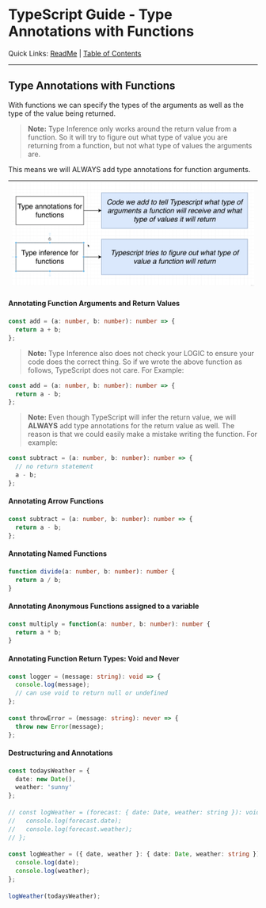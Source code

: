 # TypeScript Guide - Type Annotations with Functions
Quick Links: [ReadMe](../README.md) | [Table of Contents](./docs/00-index.md)

---

## Type Annotations with Functions

With functions we can specify the types of the arguments as well as the type of the value being returned.

> **Note:** Type Inference only works around the return value from a function. 
So it will try to figure out what type of value you are returning from a function, but not what type of values the arguments are.

This means we will ALWAYS add type annotations for function arguments.


|![](./screenshots/06-annotate-vs-infer-funcs.png)
|--


#### Annotating Function Arguments and Return Values
```ts
const add = (a: number, b: number): number => {
  return a + b;
};
```

> **Note:** Type Inference also does not check your LOGIC to ensure your code does the correct thing. So if we wrote the above function as follows, TypeScript does not care. For Example:

```ts
const add = (a: number, b: number): number => {
  return a - b;
};
```

> **Note:** Even though TypeScript will infer the return value, we will **ALWAYS** add type annotations for the return value as well. The reason is that we could easily make a mistake writing the function. For example: 

```ts
const subtract = (a: number, b: number): number => {
  // no return statement
  a - b;
};
```

#### Annotating Arrow Functions
```ts
const subtract = (a: number, b: number): number => {
  return a - b;
};
```

#### Annotating Named Functions
```ts
function divide(a: number, b: number): number {
  return a / b;
}
```

#### Annotating Anonymous Functions assigned to a variable
```ts
const multiply = function(a: number, b: number): number {
  return a * b;
}
```

#### Annotating Function Return Types: Void and Never
```ts
const logger = (message: string): void => {
  console.log(message);
  // can use void to return null or undefined
};

const throwError = (message: string): never => {
  throw new Error(message);
};
```

#### Destructuring and Annotations

```ts
const todaysWeather = {
  date: new Date(),
  weather: 'sunny'
};

// const logWeather = (forecast: { date: Date, weather: string }): void => {
//   console.log(forecast.date);
//   console.log(forecast.weather);
// };

const logWeather = ({ date, weather }: { date: Date, weather: string }): void => {
  console.log(date);
  console.log(weather);
};

logWeather(todaysWeather);
```